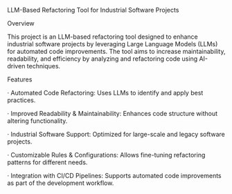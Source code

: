 LLM-Based Refactoring Tool for Industrial Software Projects

Overview

This project is an LLM-based refactoring tool designed to enhance industrial software projects by leveraging Large Language Models (LLMs) for automated code improvements. The tool aims to increase maintainability, readability, and efficiency by analyzing and refactoring code using AI-driven techniques.

Features

 · Automated Code Refactoring: Uses LLMs to identify and apply best practices.

 · Improved Readability & Maintainability: Enhances code structure without altering functionality.

 · Industrial Software Support: Optimized for large-scale and legacy software projects.

 · Customizable Rules & Configurations: Allows fine-tuning refactoring patterns for different needs.

 · Integration with CI/CD Pipelines: Supports automated code improvements as part of the development workflow.
